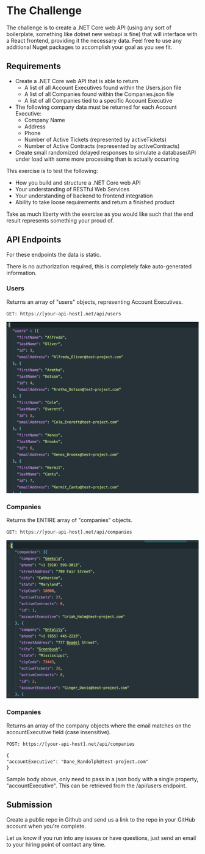 # The Challenge

The challenge is to create a .NET Core web API (using any sort of boilerplate, something like dotnet new webapi is fine) that will interface with a React frontend, providing it the necessary data. Feel free to use any additional Nuget packages to accomplish your goal as you see fit.

## Requirements

- Create a .NET Core web API that is able to return
  - A list of all Account Executives found within the Users.json file
  - A list of all Companies found within the Companies.json file
  - A list of all Companies tied to a specific Account Executive
- The following company data must be returned for each Account Executive:
   - Company Name
   - Address
   - Phone
   - Number of Active Tickets (represented by activeTickets)
   - Number of Active Contracts (represented by activeContracts)
 - Create small randomized delayed responses to simulate a database/API under load with some more processing than is actually occurring

This exercise is to test the following:
- How you build and structure a .NET Core web API
- Your understanding of RESTful Web Services
- Your understanding of backend to frontend integration
- Ability to take loose requirements and return a finished product

Take as much liberty with the exercise as you would like such that the end result represents something your proud of.

## API Endpoints

For these endpoints the data is static.

There is no authorization required, this is completely fake auto-generated information.

### Users
Returns an array of "users" objects, representing Account Executives.

```
GET: https://[your-api-host].net/api/users 
```


![image.png](users.png)

### Companies
Returns the ENTIRE array of "companies" objects.

```
GET: https://[your-api-host].net/api/companies 
```

![image.png](companies.png)

### Companies
Returns an array of the company objects where the email matches on the accountExecutive field (case insensitive).

```
POST: https://[your-api-host].net/api/companies 
```

```
{
"accountExecutive": "Dane_Randolph@test-project.com"
}
```

Sample body above, only need to pass in a json body with a single property, "accountExecutive". This can be retrieved from the /api/users endpoint.

## Submission

Create a public repo in Github and send us a link to the repo in your GitHub account when you're complete. 

Let us know if you run into any issues or have questions, just send an email to your hiring point of contact any time.
